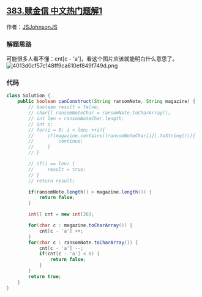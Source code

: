 ## [383.赎金信 中文热门题解1](https://leetcode.cn/problems/ransom-note/solutions/100000/by-clever-austinzya-gd7u)

作者：[JSJohnsonJS](https://leetcode.cn/u/JSJohnsonJS)
### 解题思路
可能很多人看不懂：cnt[c - 'a']，看这个图片应该就能明白什么意思了。
![4013d0cf57c148ff9ca610ef849f749d.png](https://pic.leetcode-cn.com/1658329133-HbydxZ-4013d0cf57c148ff9ca610ef849f749d.png)

### 代码

```java
class Solution {
    public boolean canConstruct(String ransomNote, String magazine) {
        // boolean result = false;
        // char[] ransomNoteChar = ransomNote.toCharArray();
        // int len = ransomNoteChar.length;
        // int i;
        // for(i = 0; i < len; ++i){
        //     if(magazine.contains((ransomNoteChar[i]).toString())){
        //         continue;
        //     }
        // }

        // if(i == len) {
        //     result = true;
        // }
        // return result;

        if(ransomNote.length() > magazine.length()) {
            return false;
        }

        int[] cnt = new int[26];

        for(char c : magazine.toCharArray()) {
            cnt[c - 'a'] ++;
        }
        for(char c : ransomNote.toCharArray()) {
            cnt[c - 'a'] --;
            if(cnt[c - 'a'] < 0) {
                return false;
            }
        }
        return true;
    }
}
```